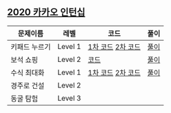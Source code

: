 ## [2020 카카오 인턴십](https://programmers.co.kr/learn/challenges?tab=all_challenges)

|문제이름|레벨|코드|풀이|
|--|--|--|--|
|키패드 누르기|Level 1|[1차 코드](./Q-01.java) [2차 코드](./Keypad.java)|[풀이](https://velog.io/@jwkim/2020-kakao-intern-keypad)|
|보석 쇼핑|Level 2|[코드](./Q-02.java)|[풀이](https://velog.io/@jwkim/2020-%EC%B9%B4%EC%B9%B4%EC%98%A4-%EC%9D%B8%ED%84%B4%EC%8B%AD-Q02.-%EB%B3%B4%EC%84%9D-%EC%87%BC%ED%95%91-JAVA)|
|수식 최대화|Level 1|[1차 코드](./Q-03.java) [2차 코드](./Maximum.java)|[풀이](https://velog.io/@jwkim/2020-kakao-intern-maximum)|
|경주로 건설|Level 2|||
|동굴 탐험|Level 3|||
